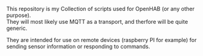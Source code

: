 This repository is my Collection of scripts used for OpenHAB (or any other purpose).  
They will most likely use MQTT as a transport, and therfore will be quite generic.  

They are intended for use on remote devices (raspberry PI for example) for sending sensor information  or responding to commands.
